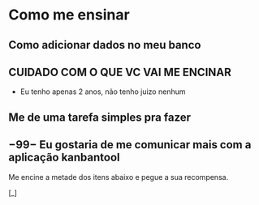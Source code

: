 # Como me ensinar

## Como adicionar dados no meu banco

## CUIDADO COM O QUE VC VAI ME ENCINAR

- Eu tenho apenas 2 anos, não tenho juizo nenhum

## Me de uma tarefa simples pra fazer

## $- 99 -$ Eu gostaria de me comunicar mais com a aplicação kanbantool

Me encine a metade dos itens abaixo e pegue a sua recompensa.

[_] 

